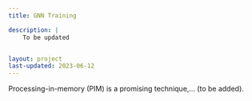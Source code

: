 ```yaml
---
title: GNN Training

description: |
    To be updated


layout: project
last-updated: 2023-06-12
---
```


Processing-in-memory (PIM) is a promising technique,... (to be added).